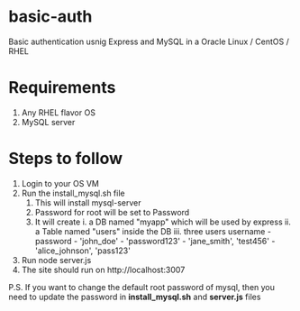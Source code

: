 # basic-auth
Basic authentication usnig Express and MySQL in a Oracle Linux / CentOS / RHEL

# Requirements
1. Any RHEL flavor OS
2. MySQL server 

# Steps to follow
1. Login to your OS VM
2. Run the install_mysql.sh file 
    1. This will install mysql-server 
    2. Password for root will be set to Password
    3. It will create 
        i. a DB named "myapp" which will be used by express
        ii. a Table named "users" inside the DB
        iii. three users username - password
            - 'john_doe' - 'password123'
            - 'jane_smith', 'test456'
            - 'alice_johnson', 'pass123'
3. Run node server.js
4. The site should run on http://localhost:3007

P.S. If you want to change the default root password of mysql, then you need to update the password in **install_mysql.sh** and **server.js** files
